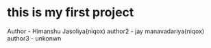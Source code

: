 # this is my first project 

Author - Himanshu Jasoliya(niqox)
author2 - jay manavadariya(niqox)
author3 - unkonwn